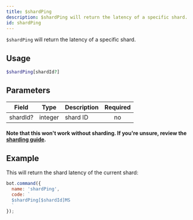 ```yaml
---
title: $shardPing 
description: $shardPing will return the latency of a specific shard.
id: shardPing
---
```


`$shardPing` will return the latency of a specific shard.

## Usage

```php
$shardPing[shardId?]
```

## Parameters 


| Field     | Type    | Description                                        | Required |
|-----------|---------|----------------------------------------------------| :------: |
| shardId?    | integer  | shard ID                             | no      |

#### Note that this won't work without sharding. If you're unsure, review the [sharding guide](../../guides/7sharding.md).

## Example

This will return the shard latency of the current shard:

```javascript
bot.command({
  name: 'shardPing',
  code: `
  $shardPing[$shardId]MS
  `
});
```

